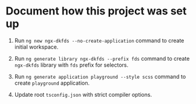 # Document how this project was set up

1. Run `ng new ngx-dkfds --no-create-application` command to create initial workspace.

2. Run `ng generate library ngx-dkfds --prefix fds` command to create `ngx-dkfds` library with `fds` prefix for selectors.

3. Run `ng generate application playground --style scss` command to create `playground` application.

4. Update root `tsconfig.json` with strict compiler options.
